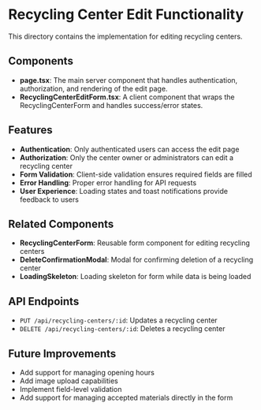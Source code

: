 # Recycling Center Edit Functionality

This directory contains the implementation for editing recycling centers.

## Components

- **page.tsx**: The main server component that handles authentication, authorization, and rendering of the edit page.
- **RecyclingCenterEditForm.tsx**: A client component that wraps the RecyclingCenterForm and handles success/error states.

## Features

- **Authentication**: Only authenticated users can access the edit page
- **Authorization**: Only the center owner or administrators can edit a recycling center
- **Form Validation**: Client-side validation ensures required fields are filled
- **Error Handling**: Proper error handling for API requests
- **User Experience**: Loading states and toast notifications provide feedback to users

## Related Components

- **RecyclingCenterForm**: Reusable form component for editing recycling centers
- **DeleteConfirmationModal**: Modal for confirming deletion of a recycling center
- **LoadingSkeleton**: Loading skeleton for form while data is being loaded

## API Endpoints

- `PUT /api/recycling-centers/:id`: Updates a recycling center
- `DELETE /api/recycling-centers/:id`: Deletes a recycling center

## Future Improvements

- Add support for managing opening hours
- Add image upload capabilities
- Implement field-level validation
- Add support for managing accepted materials directly in the form 